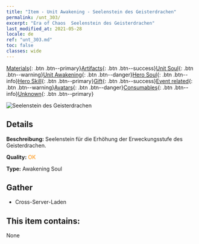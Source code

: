 ```yaml
---
title: "Item - Unit Awakening - Seelenstein des Geisterdrachen"
permalink: /unt_303/
excerpt: "Era of Chaos  Seelenstein des Geisterdrachen"
last_modified_at: 2021-05-28
locale: de
ref: "unt_303.md"
toc: false
classes: wide
---
```

 [Materials](/ItemsDE/){: .btn .btn--primary}[Artifacts](/ItemsDE/Artifacts/){: .btn .btn--success}[Unit Soul](/ItemsDE/UnitSoul/){: .btn .btn--warning}[Unit Awakening](/ItemsDE/UnitAwakening/){: .btn .btn--danger}[Hero Soul](/ItemsDE/HeroSoul/){: .btn .btn--info}[Hero Skill](/ItemsDE/HeroSkill/){: .btn .btn--primary}[Gift](/ItemsDE/Gift/){: .btn .btn--success}[Event related](/ItemsDE/Events/){: .btn .btn--warning}[Avatars](/ItemsDE/Avatars/){: .btn .btn--danger}[Consumables](/ItemsDE/Consumables/){: .btn .btn--info}[Unknown](/ItemsDE/Unknown/){: .btn .btn--primary}

 ![Seelenstein des Geisterdrachen](/images/u/tia_gulong.jpg)

## Details
 **Beschreibung:** Seelenstein für die Erhöhung der Erweckungsstufe des Geisterdrachen.

 **Quality:** <span style="color: #FF8C00">OK</span>

 **Type:** Awakening Soul

## Gather

*    Cross-Server-Laden 

## This item contains:

  None

